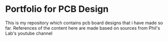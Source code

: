 # Portfolio for PCB Design
 This is my repository which contains pcb board designs that i have made so far. References of the content here are made based on sources from Phil's Lab's youtube channel
